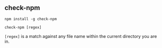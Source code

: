 ## check-npm

`npm install -g check-npm`

`check-npm [regex]`

`[regex]` is a match against any file name within the current directory you are in.